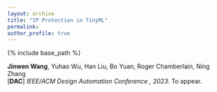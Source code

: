 ```yaml
---
layout: archive
title: "IP Protection in TinyML"
permalink:
author_profile: true
---
```


{% include base_path %}
                                 
**Jinwen Wang**, Yuhao Wu, Han Liu, Bo Yuan, Roger Chamberlain, Ning Zhang <br>
[**DAC**] <i>IEEE/ACM Design Automation Conference , 2023.</i> To appear.                 
<!-- [[code](https://github.com/eli-b/idcbs)]  -->
<!-- [[pdf](https://dl.acm.org/doi/pdf/10.1145/3460120.3485350)] -->
